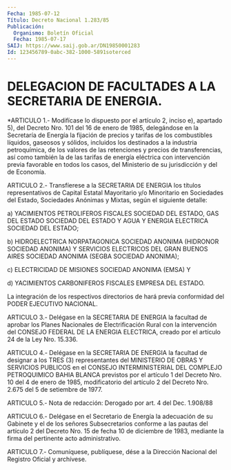 ```yaml
---
Fecha: 1985-07-12
Título: Decreto Nacional 1.283/85
Publicación:
  Organismo: Boletín Oficial
  Fecha: 1985-07-17
SAIJ: https://www.saij.gob.ar/DN19850001283
Id: 123456789-0abc-382-1000-5891soterced
---
```

# DELEGACION DE FACULTADES A LA SECRETARIA DE ENERGIA.

<a id="1"></a>
*ARTICULO  1.-  Modifícase  lo  dispuesto por el artículo 2, inciso e), apartado 5), del Decreto Nro.  101  del  16  de  enero de 1985, delegándose en la Secretaría de Energía la fijación de precios y tarifas de los combustibles líquidos, gaseosos y sólidos, incluidos los destinados a la industria petroquímica, de los valores de las retenciones y precios de transferencias, así como también la de las tarifas de energía eléctrica con intervención previa favorable en todos los casos, del Ministerio de su jurisdicción y del de Economía.

<a id="2"></a>
ARTICULO 2.- Transfíerese a la SECRETARIA DE ENERGIA los títulos representativos de Capital Estatal Mayoritario y/o Minoritario en Sociedades del Estado, Sociedades Anónimas y Mixtas, según el siguiente detalle:

a) YACIMIENTOS PETROLIFEROS FISCALES SOCIEDAD DEL ESTADO, GAS DEL ESTADO SOCIEDAD DEL ESTADO Y AGUA Y ENERGIA ELECTRICA SOCIEDAD DEL ESTADO;

b) HIDROELECTRICA NORPATAGONICA SOCIEDAD ANONIMA (HIDRONOR SOCIEDAD ANONIMA) Y SERVICIOS ELECTRICOS DEL GRAN BUENOS AIRES SOCIEDAD ANONIMA (SEGBA SOCIEDAD ANONIMA);

c) ELECTRICIDAD DE MISIONES SOCIEDAD ANONIMA (EMSA) Y

d) YACIMIENTOS CARBONIFEROS FISCALES EMPRESA DEL ESTADO.

La integración de los respectivos directorios de hará previa conformidad del PODER EJECUTIVO NACIONAL.

<a id="3"></a>
ARTICULO 3.- Delégase  en la SECRETARIA DE ENERGIA la facultad de aprobar  los Planes Nacionales  de  Electrificación  Rural  con  la intervención  del  CONSEJO  FEDERAL DE LA ENERGIA ELECTRICA, creado por el artículo 24 de la Ley Nro. 15.336.

<a id="4"></a>
ARTICULO 4.- Delégase en la SECRETARIA DE ENERGIA la facultad de designar a los TRES (3) representantes del MINISTERIO DE OBRAS Y SERVICIOS PUBLICOS en el CONSEJO INTERMINISTERIAL DEL COMPLEJO PETROQUIMICO BAHIA BLANCA previstos por el artículo 1 del Decreto Nro. 10 del 4 de enero de 1985, modificatorio del artículo 2 del Decreto Nro. 2.675 del 5 de setiembre de 1977.

<a id="5"></a>
ARTICULO 5.- Nota de redacción: Derogado por art. 4 del Dec. 1.908/88

<a id="6"></a>
ARTICULO 6.- Delégase en el Secretario de Energía la adecuación de su Gabinete y el de los señores Subsecretarios conforme a las pautas del artículo 2 del Decreto Nro.  15 de fecha 10 de diciembre de 1983, mediante la firma del pertinente acto administrativo.

<a id="7"></a>
ARTICULO 7.- Comuníquese, publíquese, dése a la Dirección Nacional del Registro Oficial y archívese.